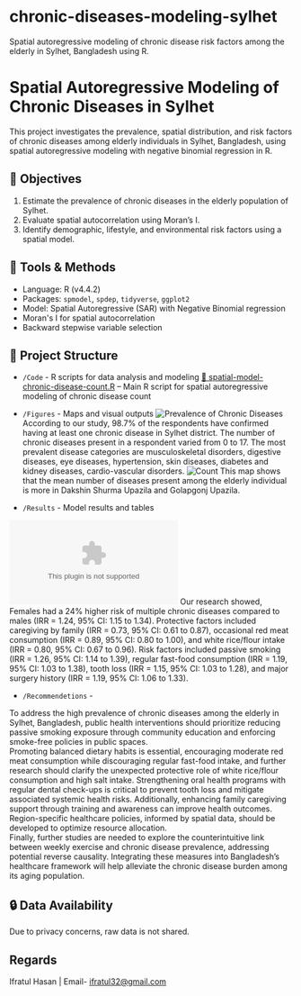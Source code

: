# chronic-diseases-modeling-sylhet
Spatial autoregressive modeling of chronic disease risk factors among the elderly in Sylhet, Bangladesh using R.

# Spatial Autoregressive Modeling of Chronic Diseases in Sylhet

This project investigates the prevalence, spatial distribution, and risk factors of chronic diseases among elderly individuals in Sylhet, Bangladesh, using spatial autoregressive modeling with negative binomial regression in R.

## 📌 Objectives
1. Estimate the prevalence of chronic diseases in the elderly population of Sylhet.
2. Evaluate spatial autocorrelation using Moran’s I.
3. Identify demographic, lifestyle, and environmental risk factors using a spatial model.

## 🧰 Tools & Methods
- Language: R (v4.4.2)
- Packages: `spmodel`, `spdep`, `tidyverse`, `ggplot2`
- Model: Spatial Autoregressive (SAR) with Negative Binomial regression
- Moran's I for spatial autocorrelation
- Backward stepwise variable selection

## 📂 Project Structure
- `/Code` - R scripts for data analysis and modeling
[📄 spatial-model-chronic-disease-count.R](spatial-model-chronic-disease-count.R) – Main R script for spatial autoregressive modeling of chronic disease count

- `/Figures` - Maps and visual outputs
![Prevalence of Chronic Diseases](https://github.com/user-attachments/assets/a8240735-0804-46a4-8ff4-07b0aa4968de)
According to our study, 98.7% of the respondents have confirmed having at least one chronic disease in Sylhet district. The number of chronic diseases present in a respondent varied from 0 to 17. The most prevalent disease categories are musculoskeletal disorders, digestive diseases, eye diseases, hypertension, skin diseases, diabetes and kidney diseases, cardio-vascular disorders.
![Count](https://github.com/user-attachments/assets/38e6bc9d-3008-4325-81df-c3ac860ba540)
This map shows that the mean number of diseases present among the elderly individual is more in 
Dakshin Shurma Upazila and Golapgonj Upazila.
- `/Results` - Model results and tables
  
![Risk Factors of Chronic Diseases](https://github.com/user-attachments/files/20464399/New.Microsoft.Excel.Worksheet.2.xlsx)
Our research showed, Females had a 24% higher risk of multiple chronic diseases compared to males (IRR = 1.24, 95% CI: 1.15 to 1.34). Protective factors included caregiving by family (IRR = 0.73, 95% CI: 0.61 to 0.87), occasional red meat consumption (IRR = 0.89, 95% CI: 0.80 to 1.00), and white rice/flour intake (IRR = 0.80, 95% CI: 0.67 to 0.96). Risk factors included passive smoking (IRR = 1.26, 95% CI: 1.14 to 1.39), regular fast-food consumption (IRR = 1.19, 95% CI: 1.03 to 1.38), tooth loss (IRR = 1.15, 95% CI: 1.03 to 1.28), and major surgery history (IRR = 1.19, 95% CI: 1.06 to 1.33).
- `/Recommendetions` -
  
To address the high prevalence of chronic diseases among the elderly in Sylhet, Bangladesh, public health interventions should prioritize reducing passive smoking exposure through community education and enforcing smoke-free policies in public spaces.  
Promoting balanced dietary habits is essential, encouraging moderate red meat consumption while discouraging regular fast-food intake, and further research should clarify the unexpected protective role of white rice/flour consumption and high salt intake. Strengthening oral health programs with regular dental check-ups is critical to prevent tooth loss and mitigate associated systemic health risks. Additionally, enhancing family caregiving support through training and awareness can improve health outcomes. Region-specific healthcare policies, informed by spatial data, should be developed to optimize resource allocation.  
Finally, further studies are needed to explore the counterintuitive link between weekly exercise and chronic disease prevalence, addressing potential reverse causality. Integrating these measures into Bangladesh’s healthcare framework will help alleviate the chronic disease burden among its aging population.
## 🔒 Data Availability
Due to privacy concerns, raw data is not shared.


## Regards
Ifratul Hasan |
Email- ifratul32@gmail.com


